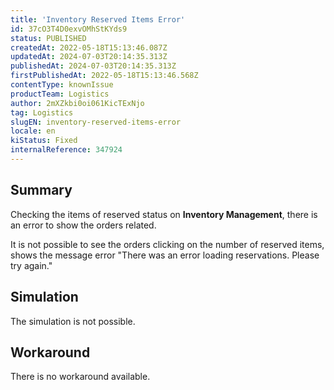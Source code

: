 ```yaml
---
title: 'Inventory Reserved Items Error'
id: 37cO3T4D0exvOMhStKYds9
status: PUBLISHED
createdAt: 2022-05-18T15:13:46.087Z
updatedAt: 2024-07-03T20:14:35.313Z
publishedAt: 2024-07-03T20:14:35.313Z
firstPublishedAt: 2022-05-18T15:13:46.568Z
contentType: knownIssue
productTeam: Logistics
author: 2mXZkbi0oi061KicTExNjo
tag: Logistics
slugEN: inventory-reserved-items-error
locale: en
kiStatus: Fixed
internalReference: 347924
---
```


## Summary



Checking the items of reserved status on **Inventory Management**, there is an error to show the orders related.

It is not possible to see the orders clicking on the number of reserved items, shows the message error "There was an error loading reservations. Please try again."


##

## Simulation



The simulation is not possible.


##

## Workaround



There is no workaround available.

